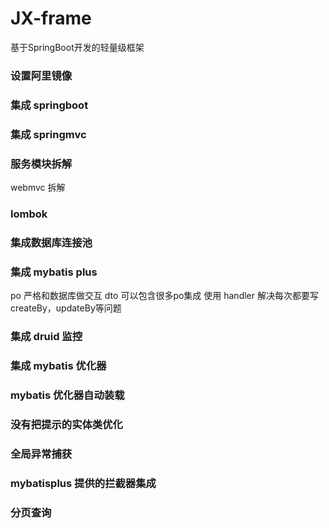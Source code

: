 # JX-frame
基于SpringBoot开发的轻量级框架

### 设置阿里镜像

### 集成 springboot

### 集成 springmvc

### 服务模块拆解
webmvc 拆解

### lombok

### 集成数据库连接池

### 集成 mybatis plus
po 严格和数据库做交互
dto 可以包含很多po集成
使用 handler 解决每次都要写createBy，updateBy等问题

### 集成 druid 监控

### 集成 mybatis 优化器 

### mybatis 优化器自动装载

### 没有把提示的实体类优化

### 全局异常捕获

### mybatisplus 提供的拦截器集成

### 分页查询
